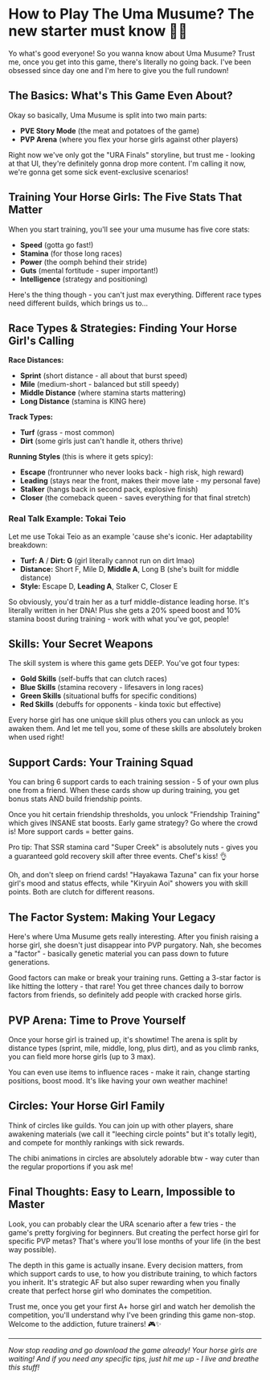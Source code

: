 # How to Play The Uma Musume? The new starter must know 🏇✨

Yo what's good everyone! So you wanna know about Uma Musume? Trust me, once you get into this game, there's literally no going back. I've been obsessed since day one and I'm here to give you the full rundown!

## The Basics: What's This Game Even About?

Okay so basically, Uma Musume is split into two main parts:
- **PVE Story Mode** (the meat and potatoes of the game)
- **PVP Arena** (where you flex your horse girls against other players)

Right now we've only got the "URA Finals" storyline, but trust me - looking at that UI, they're definitely gonna drop more content. I'm calling it now, we're gonna get some sick event-exclusive scenarios!

## Training Your Horse Girls: The Five Stats That Matter

When you start training, you'll see your uma musume has five core stats:
- **Speed** (gotta go fast!)
- **Stamina** (for those long races)
- **Power** (the oomph behind their stride)
- **Guts** (mental fortitude - super important!)
- **Intelligence** (strategy and positioning)

Here's the thing though - you can't just max everything. Different race types need different builds, which brings us to...

## Race Types & Strategies: Finding Your Horse Girl's Calling

**Race Distances:**
- **Sprint** (short distance - all about that burst speed)
- **Mile** (medium-short - balanced but still speedy)
- **Middle Distance** (where stamina starts mattering)
- **Long Distance** (stamina is KING here)

**Track Types:**
- **Turf** (grass - most common)
- **Dirt** (some girls just can't handle it, others thrive)

**Running Styles** (this is where it gets spicy):
- **Escape** (frontrunner who never looks back - high risk, high reward)
- **Leading** (stays near the front, makes their move late - my personal fave)
- **Stalker** (hangs back in second pack, explosive finish)
- **Closer** (the comeback queen - saves everything for that final stretch)

### Real Talk Example: Tokai Teio

Let me use Tokai Teio as an example 'cause she's iconic. Her adaptability breakdown:
- **Turf: A** / **Dirt: G** (girl literally cannot run on dirt lmao)
- **Distance:** Short F, Mile D, **Middle A**, Long B (she's built for middle distance)
- **Style:** Escape D, **Leading A**, Stalker C, Closer E

So obviously, you'd train her as a turf middle-distance leading horse. It's literally written in her DNA! Plus she gets a 20% speed boost and 10% stamina boost during training - work with what you've got, people!

## Skills: Your Secret Weapons

The skill system is where this game gets DEEP. You've got four types:

- **Gold Skills** (self-buffs that can clutch races)
- **Blue Skills** (stamina recovery - lifesavers in long races)
- **Green Skills** (situational buffs for specific conditions)
- **Red Skills** (debuffs for opponents - kinda toxic but effective)

Every horse girl has one unique skill plus others you can unlock as you awaken them. And let me tell you, some of these skills are absolutely broken when used right!

## Support Cards: Your Training Squad

You can bring 6 support cards to each training session - 5 of your own plus one from a friend. When these cards show up during training, you get bonus stats AND build friendship points. 

Once you hit certain friendship thresholds, you unlock "Friendship Training" which gives INSANE stat boosts. Early game strategy? Go where the crowd is! More support cards = better gains.

Pro tip: That SSR stamina card "Super Creek" is absolutely nuts - gives you a guaranteed gold recovery skill after three events. Chef's kiss! 👌

Oh, and don't sleep on friend cards! "Hayakawa Tazuna" can fix your horse girl's mood and status effects, while "Kiryuin Aoi" showers you with skill points. Both are clutch for different reasons.

## The Factor System: Making Your Legacy

Here's where Uma Musume gets really interesting. After you finish raising a horse girl, she doesn't just disappear into PVP purgatory. Nah, she becomes a "factor" - basically genetic material you can pass down to future generations.

Good factors can make or break your training runs. Getting a 3-star factor is like hitting the lottery - that rare! You get three chances daily to borrow factors from friends, so definitely add people with cracked horse girls.

## PVP Arena: Time to Prove Yourself

Once your horse girl is trained up, it's showtime! The arena is split by distance types (sprint, mile, middle, long, plus dirt), and as you climb ranks, you can field more horse girls (up to 3 max).

You can even use items to influence races - make it rain, change starting positions, boost mood. It's like having your own weather machine!

## Circles: Your Horse Girl Family

Think of circles like guilds. You can join up with other players, share awakening materials (we call it "leeching circle points" but it's totally legit), and compete for monthly rankings with sick rewards.

The chibi animations in circles are absolutely adorable btw - way cuter than the regular proportions if you ask me!

## Final Thoughts: Easy to Learn, Impossible to Master

Look, you can probably clear the URA scenario after a few tries - the game's pretty forgiving for beginners. But creating the perfect horse girl for specific PVP metas? That's where you'll lose months of your life (in the best way possible).

The depth in this game is actually insane. Every decision matters, from which support cards to use, to how you distribute training, to which factors you inherit. It's strategic AF but also super rewarding when you finally create that perfect horse girl who dominates the competition.

Trust me, once you get your first A+ horse girl and watch her demolish the competition, you'll understand why I've been grinding this game non-stop. Welcome to the addiction, future trainers! 🎮✨

---

*Now stop reading and go download the game already! Your horse girls are waiting! And if you need any specific tips, just hit me up - I live and breathe this stuff!*
